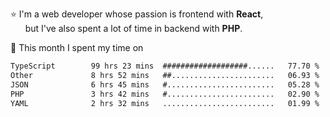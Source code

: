 ⭐ I'm a web developer whose passion is frontend with <b>React</b>,<br/>
&nbsp; &nbsp; &nbsp; but I've also spent a lot of time in backend with <b>PHP</b>.

📅 This month I spent my time on

<!--START_SECTION:waka-->

```txt
TypeScript        99 hrs 23 mins  ###################......   77.70 %
Other             8 hrs 52 mins   ##.......................   06.93 %
JSON              6 hrs 45 mins   #........................   05.28 %
PHP               3 hrs 42 mins   #........................   02.90 %
YAML              2 hrs 32 mins   .........................   01.99 %
```

<!--END_SECTION:waka-->
